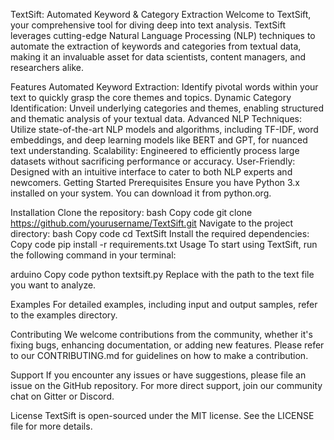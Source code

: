 TextSift: Automated Keyword & Category Extraction
Welcome to TextSift, your comprehensive tool for diving deep into text analysis. TextSift leverages cutting-edge Natural Language Processing (NLP) techniques to automate the extraction of keywords and categories from textual data, making it an invaluable asset for data scientists, content managers, and researchers alike.

Features
Automated Keyword Extraction: Identify pivotal words within your text to quickly grasp the core themes and topics.
Dynamic Category Identification: Unveil underlying categories and themes, enabling structured and thematic analysis of your textual data.
Advanced NLP Techniques: Utilize state-of-the-art NLP models and algorithms, including TF-IDF, word embeddings, and deep learning models like BERT and GPT, for nuanced text understanding.
Scalability: Engineered to efficiently process large datasets without sacrificing performance or accuracy.
User-Friendly: Designed with an intuitive interface to cater to both NLP experts and newcomers.
Getting Started
Prerequisites
Ensure you have Python 3.x installed on your system. You can download it from python.org.

Installation
Clone the repository:
bash
Copy code
git clone https://github.com/yourusername/TextSift.git
Navigate to the project directory:
bash
Copy code
cd TextSift
Install the required dependencies:
Copy code
pip install -r requirements.txt
Usage
To start using TextSift, run the following command in your terminal:

arduino
Copy code
python textsift.py <your-text-file>
Replace <your-text-file> with the path to the text file you want to analyze.

Examples
For detailed examples, including input and output samples, refer to the examples directory.

Contributing
We welcome contributions from the community, whether it's fixing bugs, enhancing documentation, or adding new features. Please refer to our CONTRIBUTING.md for guidelines on how to make a contribution.

Support
If you encounter any issues or have suggestions, please file an issue on the GitHub repository. For more direct support, join our community chat on Gitter or Discord.

License
TextSift is open-sourced under the MIT license. See the LICENSE file for more details.

